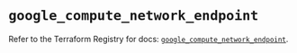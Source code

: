 # `google_compute_network_endpoint`

Refer to the Terraform Registry for docs: [`google_compute_network_endpoint`](https://registry.terraform.io/providers/hashicorp/google/6.24.0/docs/resources/compute_network_endpoint).
